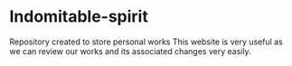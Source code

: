 # Indomitable-spirit
Repository created to store personal works
This website is very useful as we can review our works and its associated changes very easily.
